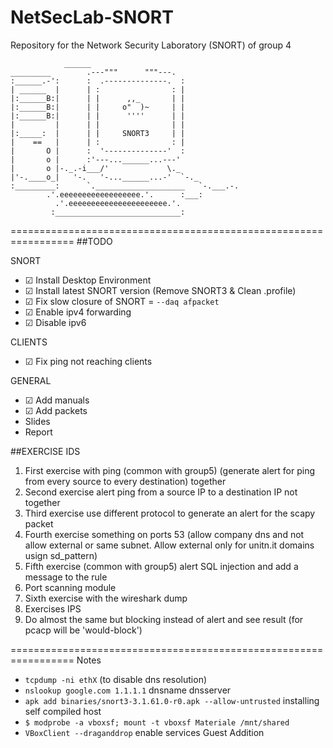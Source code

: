 # NetSecLab-SNORT
Repository for the Network Security Laboratory (SNORT) of group 4


				______                     
	_________        .---"""      """---.              
	:______.-':      :  .--------------.  :             
	| ______  |      | :                : |             
	|:______B:|      | |      ,,_       | |             
	|:______B:|      | |     o"  )~     | |             
	|:______B:|      | |      ''''      | |             
	|         |      | |                | |             
	|:_____:  |      | |     SNORT3     | |             
	|    ==   |      | :                : |             
	|       O |      :  '--------------'  :             
	|       o |      :'---...______...---'              
	|       o |-._.-i___/'             \._              
	|'-.____o_|   '-.   '-...______...-'  `-._          
	:_________:      `.____________________   `-.___.-. 
			.'.eeeeeeeeeeeeeeeeee.'.      :___:
		      .'.eeeeeeeeeeeeeeeeeeeeee.'.         
		     :____________________________:
 


=================================================================
##TODO

SNORT

- ☑ Install Desktop Environment
- ☑ Install latest SNORT version (Remove SNORT3 & Clean .profile)
- ☑ Fix slow closure of SNORT = ```--daq afpacket```
- ☑ Enable ipv4 forwarding
- ☑ Disable ipv6

CLIENTS

- ☑ Fix ping not reaching clients

GENERAL

- ☑ Add manuals
- ☑ Add packets
-    Slides
-    Report

##EXERCISE
IDS
 1. First exercise with ping (common with group5) (generate alert for ping from every source to every destination) together
 2. Second exercise alert ping from a source IP to a destination IP not together
 3. Third exercise use different protocol to generate an alert for the scapy packet
 4. Fourth exercise something on ports 53 (allow company dns and not allow external or same subnet. Allow external only for unitn.it domains usign sd_pattern)
 5. Fifth exercise (common with group5) alert SQL injection and add a message to the rule
 6. Port scanning module
 7. Sixth exercise with the wireshark dump
6. Exercises IPS
 1. Do almost the same but blocking instead of alert and see result (for pcacp will be 'would-block')

=================================================================
Notes

- ```tcpdump -ni ethX``` (to disable dns resolution)
- ```nslookup google.com 1.1.1.1```  dnsname dnsserver
- ```apk add binaries/snort3-3.1.61.0-r0.apk --allow-untrusted``` installing self compiled host
- ```$ modprobe -a vboxsf; mount -t vboxsf Materiale /mnt/shared```
- ```VBoxClient --draganddrop``` enable services Guest Addition

